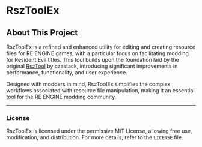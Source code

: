 # **RszToolEx**

## **About This Project**

RszToolEx is a refined and enhanced utility for editing and creating resource files for RE ENGINE games, with a particular focus on facilitating modding for Resident Evil titles. This tool builds upon the foundation laid by the original [RszTool](https://github.com/czastack/RszTool) by czastack, introducing significant improvements in performance, functionality, and user experience.

Designed with modders in mind, RszToolEx simplifies the complex workflows associated with resource file manipulation, making it an essential tool for the RE ENGINE modding community.

---

### **License**

RszToolEx is licensed under the permissive MIT License, allowing free use, modification, and distribution. For more details, refer to the `LICENSE` file.
